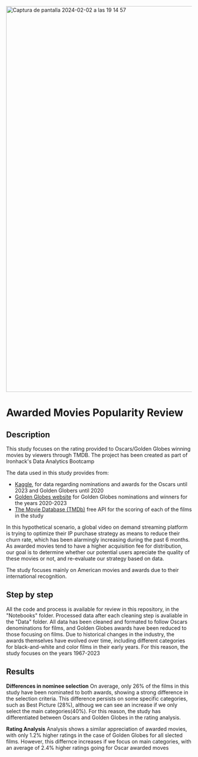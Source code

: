 <img width="1044" alt="Captura de pantalla 2024-02-02 a las 19 14 57" src="https://github.com/PalomaLF/movies-awards-popularity/assets/156684365/38684ff5-36c4-4852-991a-39ecf61e2609">

# Awarded Movies Popularity Review

## Description

This study focuses on the rating provided to Oscars/Golden Globes winning movies by viewers through TMDB. The project has been created as part of Ironhack's Data Analytics Bootcamp

The data used in this study provides from:
- [Kaggle](https://www.kaggle.com/), for data regarding nominations and awards for the Oscars until 2023 and Golden Globers until 2020
- [Golden Globes website](https://goldenglobes.com/winners-nominees/) for Golden Globes nominations and winners for the years 2020-2023
- [The Movie Database (TMDb)](https://www.themoviedb.org/) free API for the scoring of each of the films in the study

In this hypothetical scenario, a global video on demand streaming platform is trying to optimize their IP purchase strategy as means to reduce their churn rate, which has been alarmingly increasing during the past 6 months. As awarded movies tend to have a higher acquisition fee for distribution, our goal is to determine whether our potential users apreciate the quality of these movies or not, and re-evaluate our strategy based on data.

The study focuses mainly on American movies and awards due to their international recognition.

## Step by step
All the code and process is available for review in this repository, in the "Notebooks" folder. Processed data after each cleaning step is avaliable in the "Data" folder.
All data has been cleaned and formated to follow Oscars denominations for films, and Golden Globes awards have been reduced to those focusing on films. Due to historical changes in the industry, the awards themselves have evolved over time, including different categories for black-and-white and color films in their early years. For this reason, the study focuses on the years 1967-2023

## Results

**Differences in nominee selection**
On average, only 26% of the films in this study have been nominated to both awards, showing a strong difference in the selection criteria. This difference persists on some specific categories, such as Best Picture (28%), althoug we can see an increase if we only select the main categories(40%). For this reason, the study has differentiated between Oscars and Golden Globes in the rating analysis.

**Rating Analysis**
Analysis shows a similar appreciation of awarded movies, with only 1.2% higher ratings in the case of Golden Globes for all slected films. However, this differnce increases if we focus on main categories, with an average of 2.4% higher ratings going for Oscar awarded moves






